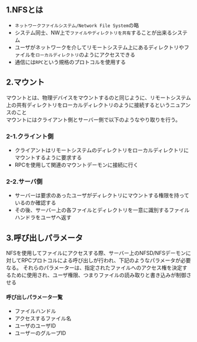 ## 1.NFSとは
- `ネットワークファイルシステム/Network File System`の略
- システム同士、NW上で`ファイルやディレクトリを共有`することが出来るシステム
- ユーザがネットワークを介してリモートシステム上にあるディレクトリやファイルを`ローカルディレクトリ`のようにアクセスできる 
- 通信には`RPC`という規格のプロトコルを使用する  
  
## 2.マウント
マウントとは、物理デバイスをマウントするのと同じように、リモートシステム上の共有ディレクトリをローカルディレクトリのように接続するというニュアンスのこと  
マウントにはクライアント側とサーバー側で以下のようなやり取りを行う。  
  
### 2-1.クライント側
- クライアントはリモートシステムのディレクトリをローカルディレクトリにマウントするように要求する
- RPCを使用して関連のマウントデーモンに接続に行く  
  
### 2-2.サーバ側
- サーバーは要求のあったユーザがディレクトリにマウントする権限を持っているのか確認する  
- その後、サーバー上の各ファイルとディレクトリを一意に識別するファイルハンドラをユーザへ返す
  
## 3.呼び出しパラメータ
NFSを使用してファイルにアクセスする際、サーバー上のNFSD/NFSデーモンに対してRPCプロトコルによる呼び出しが行われ、下記のようなパラメータが必要なる。 
それらのパラメーターは、指定されたファイルへのアクセス権を決定するために使用され、ユーザ権限、つまりファイルの読み取りと書き込みが制御させる
#### 呼び出しパラメータ一覧
- ファイルハンドル
- アクセスするファイル名
- ユーザのユーザID
- ユーザーのグループID
  
